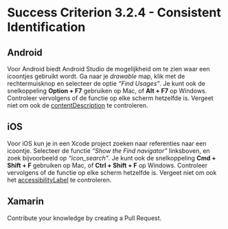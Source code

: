 # Success Criterion 3.2.4 - Consistent Identification

## Android

Voor Android biedt Android Studio de mogelijkheid om te zien waar een icoontjes gebruikt wordt. Ga naar je _drawable_ map, klik met de rechtermuisknop en selecteer de optie _“Find Usages”_. Je kunt ook de snelkoppeling **Option + F7** gebruiken op Mac, of **Alt + F7** op Windows. Controleer vervolgens of de functie op elke scherm hetzelfde is. Vergeet niet om ook de [contentDescription](https://developer.android.com/reference/android/view/View.html#attr_android:contentDescription) te controleren.

## iOS

Voor iOS kun je in een Xcode project zoeken naar referenties naar een icoontje. Selecteer de functie _“Show the Find navigator”_ linksboven, en zoek bijvoorbeeld op _“icon_search”_. Je kunt ook de snelkoppeling **Cmd + Shift + F** gebruiken op Mac, of **Ctrl + Shift + F** op Windows. Controleer vervolgens of de functie op elke scherm hetzelfde is. Vergeet niet om ook het [accessibilityLabel](https://developer.apple.com/documentation/uikit/uiaccessibilityelement/1619577-accessibilitylabel) te controleren.

## Xamarin

Contribute your knowledge by creating a Pull Request.

